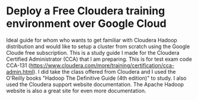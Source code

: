 # Deploy a Free Cloudera training environment over Google Cloud
Ideal guide for whom who wants to get familiar with Cloudera Hadoop distribution and would like to setup a cluster from scratch using the Google Cloude free subscription. 
This is a study guide I made for the Cloudera Certified Administrator (CCA) that I am preparing. This is for test exam code CCA-131 (https://www.cloudera.com/more/training/certification/cca-admin.html). 
I did take the class offered from Cloudera and I used the O'Reilly books "Hadoop The Definitive Guide (4th edition)" to study. 
I also used the Cloudera support website documentation. The Apache Hadoop website is also a great site for even more documentation.
